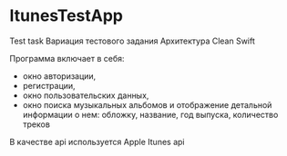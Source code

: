 # ItunesTestApp
Test task
Вариация тестового задания
Архитектура Clean Swift

Программа включает в себя:
- окно авторизации, 
- регистрации, 
- окно пользовательских данных,
-  окно поиска музыкальных альбомов и отображение детальной информации о нем: 
обложку, название, год выпуска, количество треков

В качестве api используется Apple Itunes api

